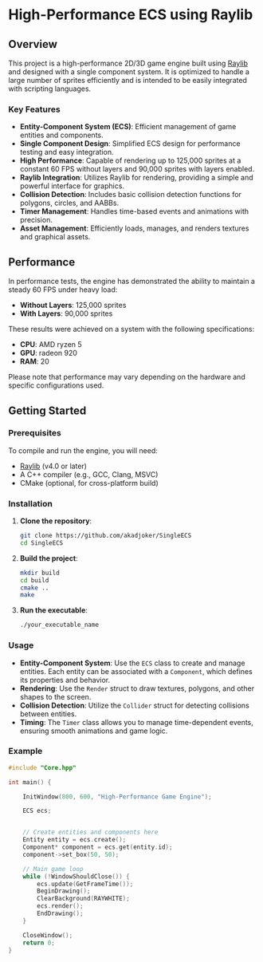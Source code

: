 
# High-Performance ECS  using Raylib

## Overview

This project is a high-performance 2D/3D game engine built using [Raylib](https://www.raylib.com/) and designed with a single component system. It is optimized to handle a large number of sprites efficiently and is intended to be easily integrated with scripting languages.

### Key Features

- **Entity-Component System (ECS)**: Efficient management of game entities and components.
- **Single Component Design**: Simplified ECS design for performance testing and easy integration.
- **High Performance**: Capable of rendering up to 125,000 sprites at a constant 60 FPS without layers and 90,000 sprites with layers enabled.
- **Raylib Integration**: Utilizes Raylib for rendering, providing a simple and powerful interface for graphics.
- **Collision Detection**: Includes basic collision detection functions for polygons, circles, and AABBs.
- **Timer Management**: Handles time-based events and animations with precision.
- **Asset Management**: Efficiently loads, manages, and renders textures and graphical assets.

## Performance

In performance tests, the engine has demonstrated the ability to maintain a steady 60 FPS under heavy load:

- **Without Layers**: 125,000 sprites
- **With Layers**: 90,000 sprites

These results were achieved on a system with the following specifications:

- **CPU**: AMD ryzen 5
- **GPU**: radeon 920
- **RAM**: 20

Please note that performance may vary depending on the hardware and specific configurations used.

## Getting Started

### Prerequisites

To compile and run the engine, you will need:

- [Raylib](https://www.raylib.com/) (v4.0 or later)
- A C++ compiler (e.g., GCC, Clang, MSVC)
- CMake (optional, for cross-platform build)

### Installation

1. **Clone the repository**:
    ```bash
    git clone https://github.com/akadjoker/SingleECS
    cd SingleECS
    ```

2. **Build the project**:
    ```bash
    mkdir build
    cd build
    cmake ..
    make
    ```

3. **Run the executable**:
    ```bash
    ./your_executable_name
    ```

### Usage

- **Entity-Component System**: Use the `ECS` class to create and manage entities. Each entity can be associated with a `Component`, which defines its properties and behavior.
- **Rendering**: Use the `Render` struct to draw textures, polygons, and other shapes to the screen.
- **Collision Detection**: Utilize the `Collider` struct for detecting collisions between entities.
- **Timing**: The `Timer` class allows you to manage time-dependent events, ensuring smooth animations and game logic.

### Example

```cpp
#include "Core.hpp"

int main() {

    InitWindow(800, 600, "High-Performance Game Engine");

    ECS ecs;


    // Create entities and components here
    Entity entity = ecs.create();
    Component* component = ecs.get(entity.id);
    component->set_box(50, 50);

    // Main game loop
    while (!WindowShouldClose()) {
        ecs.update(GetFrameTime());
        BeginDrawing();
        ClearBackground(RAYWHITE);
        ecs.render();
        EndDrawing();
    }

    CloseWindow();
    return 0;
}
```
